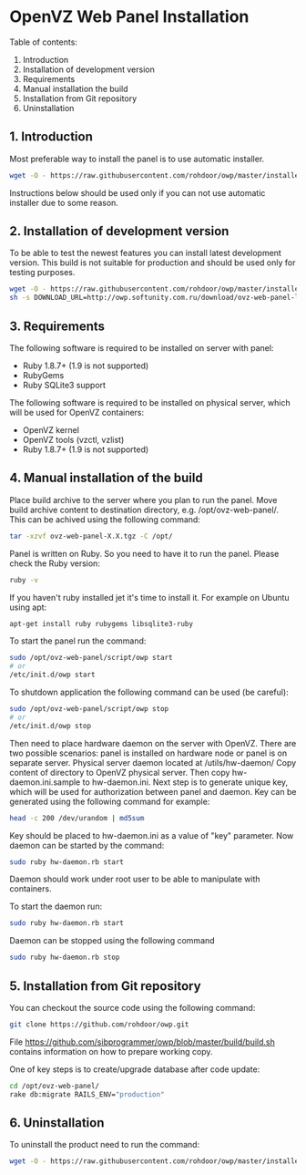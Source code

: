 # OpenVZ Web Panel Installation


Table of contents:

1. Introduction
2. Installation of development version
3. Requirements
4. Manual installation the build
5. Installation from Git repository
6. Uninstallation


## 1. Introduction


Most preferable way to install the panel is to use automatic installer.

```bash
wget -O - https://raw.githubusercontent.com/rohdoor/owp/master/installer/ai.sh | sh
```

Instructions below should be used only if you can not use automatic installer due to some reason.


## 2. Installation of development version


To be able to test the newest features you can install latest development version.
This build is not suitable for production and should be used only for testing purposes.

```bash
wget -O - https://raw.githubusercontent.com/rohdoor/owp/master/installer/ai.sh | \
sh -s DOWNLOAD_URL=http://owp.softunity.com.ru/download/ovz-web-panel-latest.tgz
```


## 3. Requirements


The following software is required to be installed on server with panel:

* Ruby 1.8.7+ (1.9 is not supported)
* RubyGems
* Ruby SQLite3 support

The following software is required to be installed on physical server, which 
will be used for OpenVZ containers:

* OpenVZ kernel
* OpenVZ tools (vzctl, vzlist)
* Ruby 1.8.7+ (1.9 is not supported)


## 4. Manual installation of the build


Place build archive to the server where you plan to run the panel. Move 
build archive content to destination directory, e.g. /opt/ovz-web-panel/.
This can be achived using the following command:

```bash
tar -xzvf ovz-web-panel-X.X.tgz -C /opt/
```

Panel is written on Ruby. So you need to have it to run the panel. Please check
the Ruby version:

```bash
ruby -v
```

If you haven't ruby installed jet it's time to install it. For example on Ubuntu
using apt:

```bash
apt-get install ruby rubygems libsqlite3-ruby
```

To start the panel run the command:

```bash
sudo /opt/ovz-web-panel/script/owp start
# or
/etc/init.d/owp start
```

To shutdown application the following command can be used (be careful):

```bash
sudo /opt/ovz-web-panel/script/owp stop
# or
/etc/init.d/owp stop
```

Then need to place hardware daemon on the server with OpenVZ. There are two
possible scenarios: panel is installed on hardware node or panel is on separate
server. Physical server daemon located at <install-root>/utils/hw-daemon/ 
Copy content of directory to OpenVZ physical server. Then copy 
hw-daemon.ini.sample to hw-daemon.ini. Next step is to generate unique key, 
which will be used for authorization between panel and daemon. Key can be 
generated using the  following command for example:

```bash
head -c 200 /dev/urandom | md5sum
```

Key should be placed to hw-daemon.ini as a value of "key" parameter. Now daemon
can be  started by the command: 

```bash
sudo ruby hw-daemon.rb start
```

Daemon should work under root user to be able to manipulate with containers.

To start the daemon run:

```bash
sudo ruby hw-daemon.rb start
```

Daemon can be stopped using the following command

```bash
sudo ruby hw-daemon.rb stop
```


## 5. Installation from Git repository


You can checkout the source code using the following command:

```bash
git clone https://github.com/rohdoor/owp.git
```

File https://github.com/sibprogrammer/owp/blob/master/build/build.sh
contains information on how to prepare working copy.

One of key steps is to create/upgrade database after code update:

```bash
cd /opt/ovz-web-panel/
rake db:migrate RAILS_ENV="production"
```


## 6. Uninstallation


To uninstall the product need to run the command:

```bash
wget -O - https://raw.githubusercontent.com/rohdoor/owp/master/installer/ai.sh | sh -s UNINSTALL=1
```
